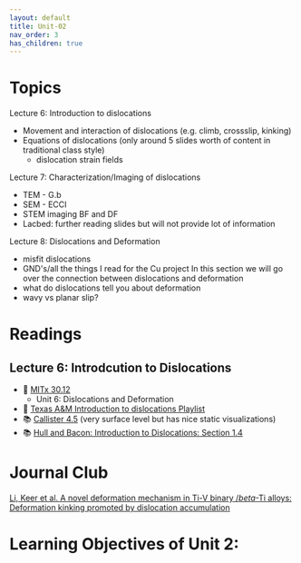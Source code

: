 ```yaml
---
layout: default
title: Unit-02
nav_order: 3
has_children: true
---
```


# Topics
Lecture 6: Introduction to dislocations
- Movement and interaction of dislocations (e.g. climb, crossslip, kinking)
- Equations of dislocations (only around 5 slides worth of content in traditional class style)
	- dislocation strain fields

Lecture 7: Characterization/Imaging of dislocations
- TEM - G.b
- SEM - ECCI
- STEM imaging BF and DF
- Lacbed: further reading slides but will not provide lot of information

Lecture 8: Dislocations and Deformation
- misfit dislocations
- GND's/all the things I read for the Cu project
In this section we will go over the connection between dislocations and deformation
- what do dislocations tell you about deformation
- wavy vs planar slip?

# Readings

## Lecture 6: Introdcution to Dislocations
- 🎥 [MITx 30.12](https://mitxonline.mit.edu/courses/course-v1:MITxT+3.012Sx/)
	- Unit 6: Dislocations and Deformation
- 🎥 [Texas A&M Introduction to dislocations Playlist](https://www.youtube.com/watch?v=4A9EiTAkQro&list=PLzldQixzgawDiLu7e5myGRqBtNCSAOdbi&pp=iAQB)
- 📚 [Callister 4.5](https://archive.org/details/materials-science-and-engineering-8th-edition-callister_201910/page/n11/mode/2up) (very surface level but has nice static visualizations)
- 📚 [Hull and Bacon: Introduction to Dislocations: Section 1.4](https://www.sciencedirect.com/book/9780080966724/introduction-to-dislocations)

# Journal Club
[Li, Keer et al. A novel deformation mechanism in Ti-V binary $/beta$-Ti alloys: Deformation kinking promoted by dislocation accumulation](https://doi.org/10.1016/j.jallcom.2021.159982)

# Learning Objectives of Unit 2:
